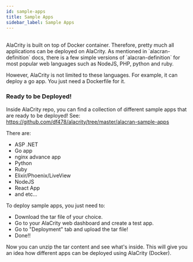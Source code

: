 ```yaml
---
id: sample-apps
title: Sample Apps
sidebar_label: Sample Apps
---
```


<br/>
AlaCrity is built on top of Docker container. Therefore, pretty much all applications can be deployed on AlaCrity. As mentioned in `alacran-definition` docs, there is a few simple versions of `alacran-definition` for most popular web languages such as NodeJS, PHP, python and ruby.

However, AlaCrity is not limited to these languages. For example, it can deploy a go app. You just need a Dockerfile for it. 


### Ready to be Deployed!

Inside AlaCrity repo, you can find a collection of different sample apps that are ready to be deployed! See:
https://github.com/df478/alacrity/tree/master/alacran-sample-apps

There are:
- ASP .NET
- Go app
- nginx advance app
- Python
- Ruby
- Elixir/Phoenix/LiveView
- NodeJS
- React App
- and etc...


To deploy sample apps, you just need to:
- Download the tar file of your choice.
- Go to your AlaCrity web dashboard and create a test app.
- Go to "Deployment" tab and upload the tar file!
- Done!!

Now you can unzip the tar content and see what's inside. This will give you an idea how different apps can be deployed using AlaCrity (Docker).



